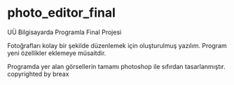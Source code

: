 # photo_editor_final
UÜ Bilgisayarda Programla Final Projesi

Fotoğrafları kolay bir şekilde düzenlemek için oluşturulmuş yazılım.
Program yeni özellikler eklemeye müsaitdir.

Programda yer alan görsellerin tamamı photoshop ile sıfırdan tasarlanmıştır.
copyrighted by breax

